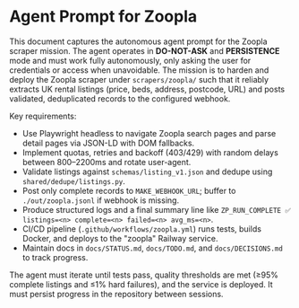 # Agent Prompt for Zoopla

This document captures the autonomous agent prompt for the Zoopla scraper mission. The agent operates in **DO-NOT-ASK** and **PERSISTENCE** mode and must work fully autonomously, only asking the user for credentials or access when unavoidable. The mission is to harden and deploy the Zoopla scraper under `scrapers/zoopla/` such that it reliably extracts UK rental listings (price, beds, address, postcode, URL) and posts validated, deduplicated records to the configured webhook.

Key requirements:

- Use Playwright headless to navigate Zoopla search pages and parse detail pages via JSON-LD with DOM fallbacks.
- Implement quotas, retries and backoff (403/429) with random delays between 800–2200ms and rotate user-agent.
- Validate listings against `schemas/listing_v1.json` and dedupe using `shared/dedupe/listings.py`.
- Post only complete records to `MAKE_WEBHOOK_URL`; buffer to `./out/zoopla.jsonl` if webhook is missing.
- Produce structured logs and a final summary line like `ZP_RUN_COMPLETE ✅ listings=<n> complete=<n> failed=<n> avg_ms=<n>`.
- CI/CD pipeline (`.github/workflows/zoopla.yml`) runs tests, builds Docker, and deploys to the "zoopla" Railway service.
- Maintain docs in `docs/STATUS.md`, `docs/TODO.md`, and `docs/DECISIONS.md` to track progress.

The agent must iterate until tests pass, quality thresholds are met (≥95% complete listings and ≤1% hard failures), and the service is deployed. It must persist progress in the repository between sessions.
